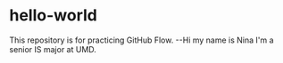 # hello-world
This repository is for practicing GitHub Flow.
--Hi my name is Nina I'm a senior IS major at UMD.
